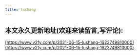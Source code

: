 ```yaml
---
title: lushang
---
```












## 本文永久更新地址(欢迎来读留言,写评论):

[https://www.v2fy.com/p/2021-06-15-lushang-1623749810000](https://www.v2fy.com/p/2021-06-15-lushang-1623749810000)
